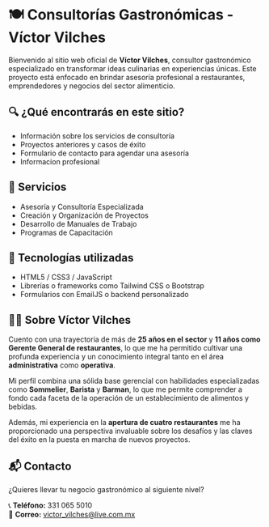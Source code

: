 # 🍽️ Consultorías Gastronómicas - Víctor Vilches

Bienvenido al sitio web oficial de **Víctor Vilches**, consultor gastronómico especializado en transformar ideas culinarias en experiencias únicas. Este proyecto está enfocado en brindar asesoría profesional a restaurantes, emprendedores y negocios del sector alimenticio.

## 🔍 ¿Qué encontrarás en este sitio?

- Información sobre los servicios de consultoría
- Proyectos anteriores y casos de éxito
- Formulario de contacto para agendar una asesoría
- Informacion profesional

## 💼 Servicios

- Asesoría y Consultoría Especializada
- Creación y Organización de Proyectos
- Desarrollo de Manuales de Trabajo
- Programas de Capacitación

## 🚀 Tecnologías utilizadas

- HTML5 / CSS3 / JavaScript  
- Librerías o frameworks como Tailwind CSS o Bootstrap  
- Formularios con EmailJS o backend personalizado

## 🧑‍🍳 Sobre Víctor Vilches

Cuento con una trayectoria de más de **25 años en el sector** y **11 años como Gerente General de restaurantes**, lo que me ha permitido cultivar una profunda experiencia y un conocimiento integral tanto en el área **administrativa** como **operativa**.

Mi perfil combina una sólida base gerencial con habilidades especializadas como **Sommelier**, **Barista** y **Barman**, lo que me permite comprender a fondo cada faceta de la operación de un establecimiento de alimentos y bebidas.

Además, mi experiencia en la **apertura de cuatro restaurantes** me ha proporcionado una perspectiva invaluable sobre los desafíos y las claves del éxito en la puesta en marcha de nuevos proyectos.

## 📬 Contacto

¿Quieres llevar tu negocio gastronómico al siguiente nivel?

📞 **Teléfono:** 331 065 5010  
📧 **Correo:** victor_vilches@live.com.mx

